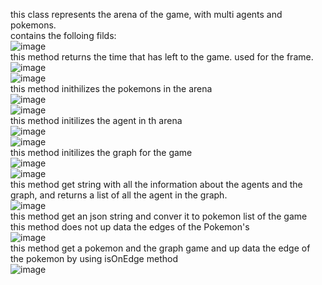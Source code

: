 this class represents the arena of the game, with multi agents and pokemons.<br>
contains the folloing filds:<br>
![image](https://user-images.githubusercontent.com/74323809/102723559-71f02280-4311-11eb-9b47-2ee5015a8022.png)<br>
this method returns the time  that has left to the game. used for the frame.<br>
![image](https://user-images.githubusercontent.com/74323809/102723572-8cc29700-4311-11eb-95dc-ed5d11e853ee.png)<br>
![image](https://user-images.githubusercontent.com/74323809/102723612-d14e3280-4311-11eb-9252-56a46ea45219.png)<br>
this method inithilizes the pokemons in the arena<br>
![image](https://user-images.githubusercontent.com/74323809/102723622-e1661200-4311-11eb-9940-c98a2400686b.png)<br>
![image](https://user-images.githubusercontent.com/74323809/102723651-ff337700-4311-11eb-92f8-cd43ac8039ae.png)<br>
this method initilizes the agent in th arena<br>
![image](https://user-images.githubusercontent.com/74323809/102723659-14100a80-4312-11eb-928a-167234e8577e.png)<br>
![image](https://user-images.githubusercontent.com/74323809/102723664-225e2680-4312-11eb-80e4-1f0c923043c6.png)<br>
this method initilizes the graph for the game<br>
![image](https://user-images.githubusercontent.com/74323809/102723673-373aba00-4312-11eb-8dfe-338461330f48.png)<br>
![image](https://user-images.githubusercontent.com/74323809/102723684-4ae62080-4312-11eb-834a-bdd727c2e13b.png)<br>
this method get string with all the information about the agents and the graph, and returns a list of all the agent in the graph.<br>
![image](https://user-images.githubusercontent.com/74323809/102723714-9ac4e780-4312-11eb-9a64-1f897d473649.png)<br>
this method get an json string and conver it to pokemon list of the game<br>
this method does not up data the edges of the Pokemon's<br>
![image](https://user-images.githubusercontent.com/74323809/102723749-0c049a80-4313-11eb-96fa-85006c5fa205.png)<br>
this method get a pokemon and the graph game and up data the edge of the pokemon by using isOnEdge method<br>
![image](https://user-images.githubusercontent.com/74323809/102723766-2fc7e080-4313-11eb-9d14-7db3497f9aaf.png)<br>
